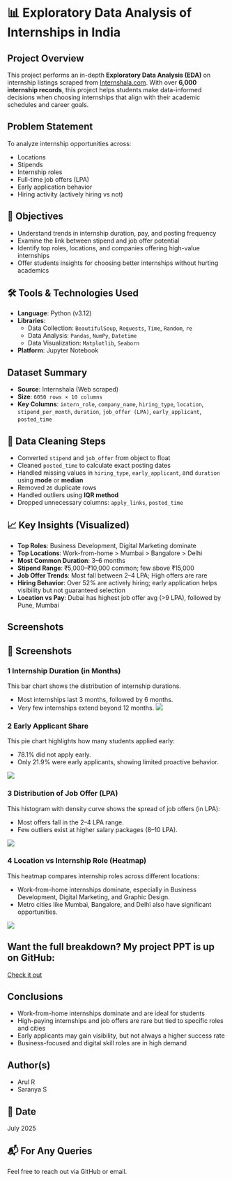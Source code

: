 # 📊 Exploratory Data Analysis of Internships in India

##  Project Overview

This project performs an in-depth **Exploratory Data Analysis (EDA)** on internship listings scraped from [Internshala.com](https://internshala.com). With over **6,000 internship records**, this project helps students make data-informed decisions when choosing internships that align with their academic schedules and career goals.

##  Problem Statement

To analyze internship opportunities across:
- Locations
- Stipends
- Internship roles
- Full-time job offers (LPA)
- Early application behavior
- Hiring activity (actively hiring vs not)

## 🎯 Objectives

- Understand trends in internship duration, pay, and posting frequency  
- Examine the link between stipend and job offer potential  
- Identify top roles, locations, and companies offering high-value internships  
- Offer students insights for choosing better internships without hurting academics

## 🛠️ Tools & Technologies Used

- **Language**: Python (v3.12)
- **Libraries**:  
  - Data Collection: `BeautifulSoup`, `Requests`, `Time`, `Random`, `re`  
  - Data Analysis: `Pandas`, `NumPy`, `Datetime`  
  - Data Visualization: `Matplotlib`, `Seaborn`
- **Platform**: Jupyter Notebook

##  Dataset Summary

- **Source**: Internshala (Web scraped)
- **Size**: `6050 rows × 10 columns`
- **Key Columns**: `intern_role`, `company_name`, `hiring_type`, `location`, `stipend_per_month`, `duration`, `job_offer (LPA)`, `early_applicant`, `posted_time`

## 🧹 Data Cleaning Steps

- Converted `stipend` and `job_offer` from object to float  
- Cleaned `posted_time` to calculate exact posting dates  
- Handled missing values in `hiring_type`, `early_applicant`, and `duration` using **mode** or **median**  
- Removed `26` duplicate rows  
- Handled outliers using **IQR method**  
- Dropped unnecessary columns: `apply_links`, `posted_time`

## 📈 Key Insights (Visualized)

- **Top Roles**: Business Development, Digital Marketing dominate  
- **Top Locations**: Work-from-home > Mumbai > Bangalore > Delhi  
- **Most Common Duration**: 3–6 months  
- **Stipend Range**: ₹5,000–₹10,000 common; few above ₹15,000  
- **Job Offer Trends**: Most fall between 2–4 LPA; High offers are rare  
- **Hiring Behavior**: Over 52% are actively hiring; early application helps visibility but not guaranteed selection  
- **Location vs Pay**: Dubai has highest job offer avg (>9 LPA), followed by Pune, Mumbai
## Screenshots
## 📸 Screenshots
### 1️ Internship Duration (in Months)

This bar chart shows the distribution of internship durations.

- Most internships last 3 months, followed by 6 months.
- Very few internships extend beyond 12 months.
![](./screenshots/Picture1.png)

### 2️ Early Applicant Share

This pie chart highlights how many students applied early:

- 78.1% did not apply early.
- Only 21.9% were early applicants, showing limited proactive behavior.

![](./screenshots/Picture2.png)

### 3️ Distribution of Job Offer (LPA)

This histogram with density curve shows the spread of job offers (in LPA):

- Most offers fall in the 2–4 LPA range.
- Few outliers exist at higher salary packages (8–10 LPA).
  
![](./screenshots/Picture3.png)

### 4️ Location vs Internship Role (Heatmap)


This heatmap compares internship roles across different locations:

- Work-from-home internships dominate, especially in Business Development, Digital Marketing, and Graphic Design.
- Metro cities like Mumbai, Bangalore, and Delhi also have significant opportunities.

![](./screenshots/Picture4.png)
##  Want the full breakdown? My project PPT is up on GitHub:
[Check it out](https://github.com/Arul-DevX/EDA_of_internships_India/blob/main/EDA_project_presentation.pdf)

## Conclusions

- Work-from-home internships dominate and are ideal for students  
- High-paying internships and job offers are rare but tied to specific roles and cities  
- Early applicants may gain visibility, but not always a higher success rate  
- Business-focused and digital skill roles are in high demand

##  Author(s)

- Arul R  
- Saranya S

## 📅 Date

July 2025

## 📬 For Any Queries

Feel free to reach out via GitHub or email.

